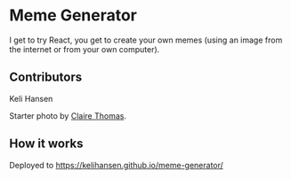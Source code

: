 Meme Generator
===

I get to try React, you get to create your own memes (using an image from the internet or from your own computer).

## Contributors
Keli Hansen

Starter photo by [Claire Thomas](https://www.nationalgeographic.com/travel/destinations/africa/egypt/cairo-explorer-guide-giza-plateau-pyramids/?utm_source=Facebook&utm_medium=Social&utm_content=link_fb20180529travel-visitingpyramids&utm_campaign=Content&sf190589219=1).

## How it works
Deployed to https://kelihansen.github.io/meme-generator/
